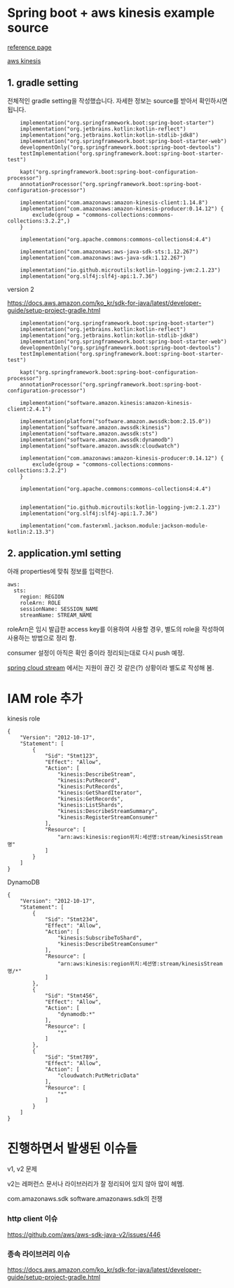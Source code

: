 # Spring boot + aws kinesis example source

[reference page](https://www.baeldung.com/spring-aws-kinesis)

[aws kinesis](https://docs.aws.amazon.com/ko_kr/streams/latest/dev/key-concepts.html)

## 1. gradle setting

전체적인 gradle setting을 작성했습니다. 자세한 정보는 source를 받아서 확인하시면 됩니다.

```
    implementation("org.springframework.boot:spring-boot-starter")
    implementation("org.jetbrains.kotlin:kotlin-reflect")
    implementation("org.jetbrains.kotlin:kotlin-stdlib-jdk8")
    implementation("org.springframework.boot:spring-boot-starter-web")
    developmentOnly("org.springframework.boot:spring-boot-devtools")
    testImplementation("org.springframework.boot:spring-boot-starter-test")

    kapt("org.springframework.boot:spring-boot-configuration-processor")
    annotationProcessor("org.springframework.boot:spring-boot-configuration-processor")

    implementation("com.amazonaws:amazon-kinesis-client:1.14.8")
    implementation("com.amazonaws:amazon-kinesis-producer:0.14.12") {
        exclude(group = "commons-collections:commons-collections:3.2.2",)
    }

    implementation("org.apache.commons:commons-collections4:4.4")

    implementation("com.amazonaws:aws-java-sdk-sts:1.12.267")
    implementation("com.amazonaws:aws-java-sdk:1.12.267")

    implementation("io.github.microutils:kotlin-logging-jvm:2.1.23")
    implementation("org.slf4j:slf4j-api:1.7.36")
```

version 2

https://docs.aws.amazon.com/ko_kr/sdk-for-java/latest/developer-guide/setup-project-gradle.html

```
    implementation("org.springframework.boot:spring-boot-starter")
    implementation("org.jetbrains.kotlin:kotlin-reflect")
    implementation("org.jetbrains.kotlin:kotlin-stdlib-jdk8")
    implementation("org.springframework.boot:spring-boot-starter-web")
    developmentOnly("org.springframework.boot:spring-boot-devtools")
    testImplementation("org.springframework.boot:spring-boot-starter-test")

    kapt("org.springframework.boot:spring-boot-configuration-processor")
    annotationProcessor("org.springframework.boot:spring-boot-configuration-processor")

    implementation("software.amazon.kinesis:amazon-kinesis-client:2.4.1")

    implementation(platform("software.amazon.awssdk:bom:2.15.0"))
    implementation("software.amazon.awssdk:kinesis")
    implementation("software.amazon.awssdk:sts")
    implementation("software.amazon.awssdk:dynamodb")
    implementation("software.amazon.awssdk:cloudwatch")

    implementation("com.amazonaws:amazon-kinesis-producer:0.14.12") {
        exclude(group = "commons-collections:commons-collections:3.2.2")
    }

    implementation("org.apache.commons:commons-collections4:4.4")


    implementation("io.github.microutils:kotlin-logging-jvm:2.1.23")
    implementation("org.slf4j:slf4j-api:1.7.36")

    implementation("com.fasterxml.jackson.module:jackson-module-kotlin:2.13.3")
```

## 2. application.yml setting

아래 properties에 맞춰 정보를 입력한다.

```
aws:
  sts:
    region: REGION
    roleArn: ROLE
    sessionName: SESSION_NAME
    streamName: STREAM_NAME

```

roleArn은 임시 발급한 access key를 이용하여 사용할 경우, 별도의 role을 작성하여 사용하는 방법으로 정리 함.

consumer 설정이 아직은 확인 중이라 정리되는대로 다시 push 예정.

[spring cloud stream](https://spring.io/blog/2021/06/04/spring-integration-aws-2-5-1-and-spring-cloud-stream-kinesis-binder-2-2-0-available)
에서는 지원이 끊긴 것 같은(?) 상황이라 별도로 작성해 봄.

# IAM role 추가

kinesis role

```
{
    "Version": "2012-10-17",
    "Statement": [
        {
            "Sid": "Stmt123",
            "Effect": "Allow",
            "Action": [
                "kinesis:DescribeStream",
                "kinesis:PutRecord",
                "kinesis:PutRecords",
                "kinesis:GetShardIterator",
                "kinesis:GetRecords",
                "kinesis:ListShards",
                "kinesis:DescribeStreamSummary",
                "kinesis:RegisterStreamConsumer"
            ],
            "Resource": [
                "arn:aws:kinesis:region위치:세션명:stream/kinesisStream명"
            ]
        }
    ]
}
```

DynamoDB

```
{
    "Version": "2012-10-17",
    "Statement": [
        {
            "Sid": "Stmt234",
            "Effect": "Allow",
            "Action": [
                "kinesis:SubscribeToShard",
                "kinesis:DescribeStreamConsumer"
            ],
            "Resource": [
                "arn:aws:kinesis:region위치:세션명:stream/kinesisStream명/*"
            ]
        },
        {
            "Sid": "Stmt456",
            "Effect": "Allow",
            "Action": [
                "dynamodb:*"
            ],
            "Resource": [
                "*"
            ]
        },
        {
            "Sid": "Stmt789",
            "Effect": "Allow",
            "Action": [
                "cloudwatch:PutMetricData"
            ],
            "Resource": [
                "*"
            ]
        }
    ]
}
```

# 진행하면서 발생된 이슈들

v1, v2 문제

v2는 레퍼런스 문서나 라이브러리가 잘 정리되어 있지 않아 많이 헤멤.

com.amazonaws.sdk
software.amazonaws.sdk의 전쟁

### http client 이슈

https://github.com/aws/aws-sdk-java-v2/issues/446

### 종속 라이브러리 이슈

https://docs.aws.amazon.com/ko_kr/sdk-for-java/latest/developer-guide/setup-project-gradle.html